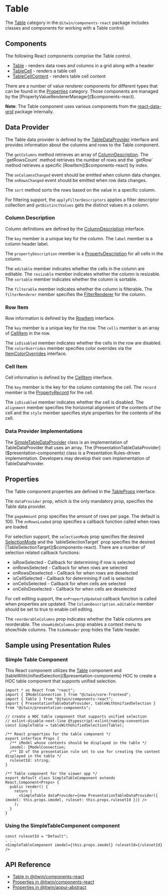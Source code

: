 # Table

The [Table]($components-react:Table) category in the `@itwin/components-react` package includes
classes and components for working with a Table control.

## Components

The following React components comprise the Table control.

- [Table]($components-react) - renders data rows and columns in a grid along with a header
- [TableCell]($components-react) - renders a table cell
- [TableCellContent]($components-react) - renders table cell content

There are a number of value renderer components for different types that can be found in the [Properties]($components-react:Properties) category.
Those components are managed by the [PropertyValueRendererManager]($components-react).

**Note**: The Table component uses various components from the [react-data-grid](https://www.npmjs.com/package/react-data-grid) package internally.

## Data Provider

The Table data provider is defined by the [TableDataProvider]($components-react) interface and
provides information about the columns and rows to the Table component.

The `getColumns` method retrieves an array of [ColumnDescription]($components-react).
The `getRowsCount` method retrieves the number of rows and
the `getRow` method retrieves a specific [RowItem]($components-react) by index.

The `onColumnsChanged` event should be emitted when column data changes.
The `onRowsChanged` event should be emitted when row data changes.

The `sort` method sorts the rows based on the value in a specific column.

For filtering support, the `applyFilterDescriptors` applies a filter descriptor collection and
`getDistinctValues` gets the distinct values in a column.

### Column Description

Column definitions are defined by the [ColumnDescription]($components-react) interface.

The `key` member is a unique key for the column.
The `label` member is a column header label.

The `propertyDescription` member is a [PropertyDescription]($appui-abstract) for all cells in the column.

The `editable` member indicates whether the cells in the column are editable.
The `resizable` member indicates whether the column is resizable.
The `sortable` member indicates whether the column is sortable.

The `filterable` member indicates whether the column is filterable.
The `filterRenderer` member specifies the [FilterRenderer]($components-react) for the column.

### Row Item

Row information is defined by the [RowItem]($components-react) interface.

The `key` member is a unique key for the row.
The `cells` member is an array of [CellItem]($components-react) in the row.

The `isDisabled` member indicates whether the cells in the row are disabled.
The `colorOverrides` member specifies color overrides via the [ItemColorOverrides]($components-react) interface.

### Cell Item

Cell information is defined by the [CellItem]($components-react) interface.

The `key` member is the key for the column containing the cell.
The `record` member is the [PropertyRecord]($appui-abstract) for the cell.

The `isDisabled` member indicates whether the cell is disabled.
The `alignment` member specifies the horizontal alignment of the contents of the cell and
the `style` member specifies style properties for the contents of the cell.

### Data Provider Implementations

The [SimpleTableDataProvider]($components-react) class is an implementation of
TableDataProvider that uses an array.
The [PresentationTableDataProvider]($presentation-components) class is a
Presentation Rules-driven implementation.
Developers may develop their own implementation of TableDataProvider.

## Properties

The Table component properties are defined in the [TableProps]($components-react) interface.

The `dataProvider` prop, which is the only mandatory prop, specifies the Table data provider.

The `pageAmount` prop specifies the amount of rows per page. The default is 100.
The `onRowsLoaded` prop specifies a callback function called when rows are loaded.

For selection support, the `selectionMode` prop specifies the desired [SelectionMode]($components-react)
and the `tableSelectionTarget` prop specifies the desired [TableSelectionTarget]($components-react).
There are a number of selection related callback functions:

- isRowSelected - Callback for determining if row is selected
- onRowsSelected - Callback for when rows are selected
- onRowsDeselected - Callback for when rows are deselected
- isCellSelected - Callback for determining if cell is selected
- onCellsSelected - Callback for when cells are selected
- onCellsDeselected - Callback for when cells are deselected

For cell editing support, the `onPropertyUpdated` callback function is called when properties are updated.
The `ColumnDescription.editable` member should be set to true to enable cell editing.

The `reorderableColumns` prop indicates whether the Table columns are reorderable.
The `showHideColumns` prop enables a context menu to show/hide columns.
The `hideHeader` prop hides the Table header.

## Sample using Presentation Rules

### Simple Table Component

This React component utilizes the [Table]($components-react) component and
[tableWithUnifiedSelection]($presentation-components) HOC to
create a HOC table component that supports unified selection.

```tsx
import * as React from "react";
import { IModelConnection } from "@itwin/core-frontend";
import { Table } from "@itwin/components-react";
import { PresentationTableDataProvider, tableWithUnifiedSelection } from "@itwin/presentation-components";

// create a HOC table component that supports unified selection
// eslint-disable-next-line @typescript-eslint/naming-convention
const SimpleTable = tableWithUnifiedSelection(Table);

/** React properties for the table component */
export interface Props {
  /** iModel whose contents should be displayed in the table */
  imodel: IModelConnection;
  /** ID of the presentation rule set to use for creating the content displayed in the table */
  rulesetId: string;
}

/** Table component for the viewer app */
export default class SimpleTableComponent extends React.Component<Props> {
  public render() {
    return (
      <SimpleTable dataProvider={new PresentationTableDataProvider({ imodel: this.props.imodel, ruleset: this.props.rulesetId })} />
    );
  }
}
```

### Using the SimpleTableComponent component

```tsx
const rulesetId = "Default";
. . .
<SimpleTableComponent imodel={this.props.imodel} rulesetId={rulesetId} />
```

## API Reference

- [Table in @itwin/components-react]($components-react:Table)
- [Properties in @itwin/components-react]($components-react:Properties)
- [Properties in @itwin/appui-abstract]($appui-abstract:Properties)
